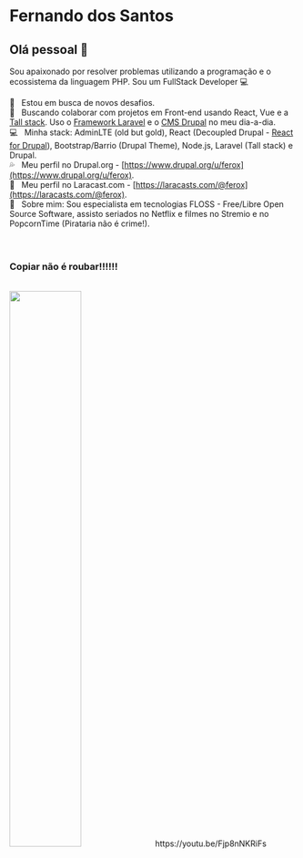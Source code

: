 # Fernando dos Santos

## Olá pessoal 👋
Sou apaixonado por resolver problemas utilizando a programação e o ecossistema da linguagem PHP.
Sou um FullStack Developer :computer:

 :rocket:  &nbsp; Estou em busca de novos desafios.
 <br/> :purple_heart: &nbsp; Buscando colaborar com projetos em Front-end usando React, Vue e a [Tall stack](https://tallstack.dev/). Uso o [Framework Laravel](https://laravel.com/) e o [CMS Drupal](https://www.drupal.org/) no meu dia-a-dia.
 <br/> :computer: &nbsp; Minha stack: AdminLTE (old but gold), React (Decoupled Drupal - [React for Drupal](https://reactfordrupal.com/)), Bootstrap/Barrio (Drupal Theme), Node.js, Laravel (Tall stack) e Drupal.
 <br/> :sweat_drops: &nbsp; Meu perfil no Drupal.org - [https://www.drupal.org/u/ferox](https://www.drupal.org/u/ferox).
 <br/> :izakaya_lantern: &nbsp; Meu perfil no Laracast.com - [https://laracasts.com/@ferox](https://laracasts.com/@ferox).
 <br/> 💬  &nbsp; Sobre mim: Sou especialista em tecnologias FLOSS - Free/Libre Open Source Software, assisto seriados no Netflix e filmes no Stremio e no PopcornTime (Pirataria não é crime!).
<br/><br/><br/>
### Copiar não é roubar!!!!!!
<br/>
<img src="https://i.ytimg.com/vi_webp/Fjp8nNKRiFs/maxresdefault.webp" width="50%">
https://youtu.be/Fjp8nNKRiFs

